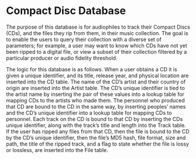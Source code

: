 # Compact Disc Database

The purpose of this database is for audiophiles to track their Compact Discs (CDs), and the files they rip from them, in their music collection. The goal is to enable the users to query their collection with a diverse set of parameters; for example, a user may want to know which CDs have not yet been ripped to a digital file, or view a subset of their collection filtered by a particular producer or audio fidelity threshold.

 The logic for this database is as follows. When a user obtains a CD it is given a unique identifier, and its title, release year, and physical location are inserted into the CD table. The name of the CD’s artist and their country of origin are inserted into the Artist table. The CD’s unique identifier is tied to the artist name by inserting the pair of these values into a lookup table for mapping CDs to the artists who made them. The personnel who produced that CD are bound to the CD in the same way, by inserting peoples’ names and the CD’s unique identifier into a lookup table for mapping CDs to personnel. Each track on the CD is bound to that CD by inserting the CDs unique identifier, along with the track’s title and length into the Track table. If the user has ripped any files from that CD, then the file is bound to the CD by the CD’s unique identifier, then the file’s MD5 hash, file format, size and path, the title of the ripped track, and a flag to state whether the file is lossy or lossless, are inserted into the File table.
